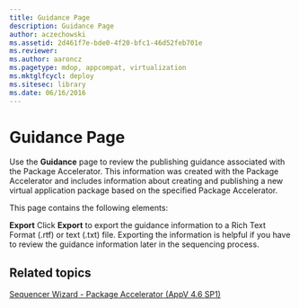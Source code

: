```yaml
---
title: Guidance Page
description: Guidance Page
author: aczechowski
ms.assetid: 2d461f7e-bde0-4f20-bfc1-46d52feb701e
ms.reviewer:
ms.author: aaroncz
ms.pagetype: mdop, appcompat, virtualization
ms.mktglfcycl: deploy
ms.sitesec: library
ms.date: 06/16/2016
---
```



# Guidance Page


Use the **Guidance** page to review the publishing guidance associated with the Package Accelerator. This information was created with the Package Accelerator and includes information about creating and publishing a new virtual application package based on the specified Package Accelerator.

This page contains the following elements:

<a href="" id="export"></a>**Export**
Click **Export** to export the guidance information to a Rich Text Format (.rtf) or text (.txt) file. Exporting the information is helpful if you have to review the guidance information later in the sequencing process.

## Related topics


[Sequencer Wizard - Package Accelerator (AppV 4.6 SP1)](sequencer-wizard---package-accelerator--appv-46-sp1-.md)

 

 






